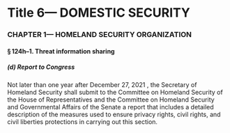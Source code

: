 
# Title 6— DOMESTIC SECURITY
### CHAPTER 1— HOMELAND SECURITY ORGANIZATION
#### § 124h–1. Threat information sharing
##### (d) Report to Congress

Not later than one year after December 27, 2021 , the Secretary of Homeland Security shall submit to the Committee on Homeland Security of the House of Representatives and the Committee on Homeland Security and Governmental Affairs of the Senate a report that includes a detailed description of the measures used to ensure privacy rights, civil rights, and civil liberties protections in carrying out this section.
